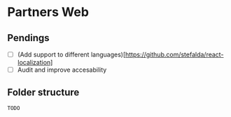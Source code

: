 # Partners Web

## Pendings

- [ ] (Add support to different languages)[https://github.com/stefalda/react-localization]
- [ ] Audit and improve accesability

## Folder structure

```
TODO
```
